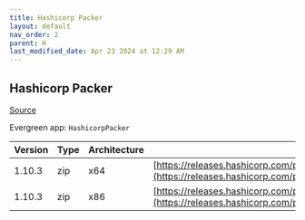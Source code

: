 ```yaml
---
title: Hashicorp Packer
layout: default
nav_order: 2
parent: H
last_modified_date: Apr 23 2024 at 12:29 AM
---
```


## Hashicorp Packer

[Source](https://packer.io/)

Evergreen app: `HashicorpPacker`

| Version | Type | Architecture | URI                                                                                                                                                          |
| ------- | ---- | ------------ | ------------------------------------------------------------------------------------------------------------------------------------------------------------ |
| 1.10.3  | zip  | x64          | [https://releases.hashicorp.com/packer/1.10.3/packer_1.10.3_windows_amd64.zip](https://releases.hashicorp.com/packer/1.10.3/packer_1.10.3_windows_amd64.zip) |
| 1.10.3  | zip  | x86          | [https://releases.hashicorp.com/packer/1.10.3/packer_1.10.3_windows_386.zip](https://releases.hashicorp.com/packer/1.10.3/packer_1.10.3_windows_386.zip)     |
